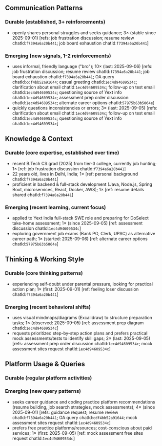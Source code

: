 ## Communication Patterns
### Durable (established, 3+ reinforcements)
- openly shares personal struggles and seeks guidance; 3× (stable since 2025-09-01) [refs: job frustration discussion; resume review chatId:`f7394a6a20b441`; job board exhaustion chatId:`f7394a6a20b441`]

### Emerging (new signals, 1-2 reinforcements)
- uses informal, friendly language ("bro"); 10× (last: 2025-09-06) [refs: job frustration discussion; resume review chatId:`f7394a6a20b441`; job board exhaustion chatId:`f7394a6a20b441`; OA query chatId:`cdf4bb52a91644`; casual greeting chatId:`1ec4d94609534c`; clarification about email chatId:`1ec4d94609534c`; follow-up on test email chatId:`1ec4d94609534c`; questioning source of Yext info chatId:`1ec4d94609534c`; assessment prep order discussion chatId:`1ec4d94609534c`; alternate career options chatId:`57975b63b5064e`]
- quickly questions inconsistencies or errors; 3× (last: 2025-09-05) [refs: clarification about email chatId:`1ec4d94609534c`; follow-up on test email chatId:`1ec4d94609534c`; questioning source of Yext info chatId:`1ec4d94609534c`]

## Knowledge & Context
### Durable (core expertise, established over time)
- recent B.Tech CS grad (2025) from tier-3 college, currently job hunting; 1× [ref: job frustration discussion chatId:`f7394a6a20b441`]
- 22 years old, lives in Delhi, India; 1× [ref: personal background chatId:`f7394a6a20b441`]
- proficient in backend & full-stack development (Java, Node.js, Spring Boot, microservices, React, Docker, AWS); 1× [ref: resume details shared chatId:`f7394a6a20b441`]

### Emerging (recent learning, current focus)
- applied to Yext India full-stack SWE role and preparing for DoSelect take-home assessment; 1× (since 2025-09-05) [ref: assessment discussion chatId:`1ec4d94609534c`]
- exploring government job exams (Bank PO, Clerk, UPSC) as alternative career path; 1× (started: 2025-09-06) [ref: alternate career options chatId:`57975b63b5064e`]

## Thinking & Working Style
### Durable (core thinking patterns)
- experiencing self-doubt under parental pressure, looking for practical action plan; 1× (first: 2025-09-01) [ref: feeling loser discussion chatId:`f7394a6a20b441`]

### Emerging (recent behavioral shifts)
- uses visual mindmaps/diagrams (Excalidraw) to structure preparation tasks; 1× (observed: 2025-09-05) [ref: assessment prep diagram chatId:`1ec4d94609534c`]
- requests prioritized step-by-step action plans and prefers practical mock assessments/tests to identify skill gaps; 2× (last: 2025-09-05) [refs: assessment prep order discussion chatId:`1ec4d94609534c`; mock assessment sites request chatId:`1ec4d94609534c`]

## Platform Usage & Queries
### Durable (regular platform activities)

### Emerging (new query patterns)
- seeks career guidance and coding practice platform recommendations (resume building, job search strategies, mock assessments); 4× (since 2025-09-01) [refs: guidance request; resume review chatId:`f7394a6a20b441`; OA query chatId:`cdf4bb52a91644`; mock assessment sites request chatId:`1ec4d94609534c`]
- prefers free practice platforms/resources; cost-conscious about paid services; 1× (first: 2025-09-05) [ref: mock assessment free sites request chatId:`1ec4d94609534c`]